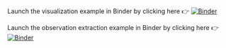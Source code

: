 Launch the visualization example in Binder by clicking here :point_right: [![Binder](https://mybinder.org/badge_logo.svg)](https://mybinder.org/v2/gh/myeghaneh/BZML/master?urlpath=/voila/render/Publication%2Fnotebooks%2FInteractiveVisualization.ipynb)

Launch the observation extraction example in Binder by clicking here :point_right: [![Binder](https://mybinder.org/badge_logo.svg)](https://mybinder.org/v2/gh/myeghaneh/BZML/master?urlpath=/voila/render/Publication%252Fnotebooks%252FObservationExtractionKepler.ipynb)
